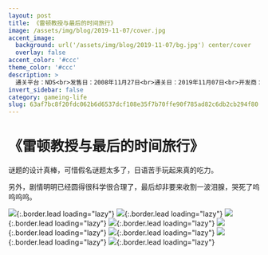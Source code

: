 ```yaml
---
layout: post
title: 《雷顿教授与最后的时间旅行》
image: /assets/img/blog/2019-11-07/cover.jpg
accent_image: 
  background: url('/assets/img/blog/2019-11-07/bg.jpg') center/cover
  overlay: false
accent_color: '#ccc'
theme_color: '#ccc'
description: >
  通关平台：NDS<br>发售日：2008年11月27日<br>通关日：2019年11月07日<br>开发商：LEVEL-5<br>发行商：LEVEL-5<br>个人评分：80
invert_sidebar: false
category: gameing-life
slug: 63af7bc8f20fdc062b6d6537dcf108e35f7b70ffe90f785ad82c6db2cb294f80
---
```


# 《雷顿教授与最后的时间旅行》

谜题的设计真棒，可惜假名谜题太多了，日语苦手玩起来真的吃力。

另外，剧情明明已经圆得很科学很合理了，最后却非要来收割一波泪腺，哭死了呜呜呜呜。 

![](/assets/img/blog/2019-11-07/1.jpg){:.border.lead loading="lazy"}
![](/assets/img/blog/2019-11-07/2.jpg){:.border.lead loading="lazy"}
![](/assets/img/blog/2019-11-07/3.jpg){:.border.lead loading="lazy"}
![](/assets/img/blog/2019-11-07/4.jpg){:.border.lead loading="lazy"}
![](/assets/img/blog/2019-11-07/5.jpg){:.border.lead loading="lazy"}
![](/assets/img/blog/2019-11-07/6.jpg){:.border.lead loading="lazy"}
![](/assets/img/blog/2019-11-07/7.jpg){:.border.lead loading="lazy"}
![](/assets/img/blog/2019-11-07/8.jpg){:.border.lead loading="lazy"}

